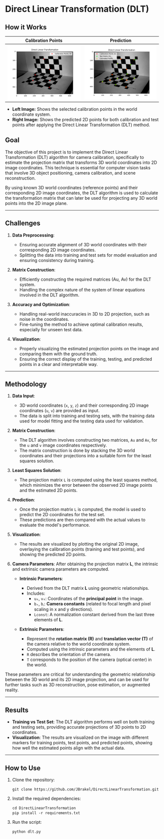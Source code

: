 # Direct Linear Transformation (DLT)
## How it Works
| Calibration Points | Prediction |
|--------------------|------------|
| ![Calibration Points](calibrationPoints.png) | ![Prediction](prediction.png) |- 
- **Left Image:** Shows the selected calibration points in the world coordinate system.
- **Right Image:** Shows the predicted 2D points for both calibration and test points after applying the Direct Linear Transformation (DLT) method.

## Goal

The objective of this project is to implement the Direct Linear Transformation (DLT) algorithm for camera calibration, specifically to estimate the projection matrix that transforms 3D world coordinates into 2D image coordinates. This technique is essential for computer vision tasks that involve 3D object positioning, camera calibration, and scene reconstruction.

By using known 3D world coordinates (reference points) and their corresponding 2D image coordinates, the DLT algorithm is used to calculate the transformation matrix that can later be used for projecting any 3D world points into the 2D image plane.

---

## Challenges

1. **Data Preprocessing**:
   - Ensuring accurate alignment of 3D world coordinates with their corresponding 2D image coordinates.
   - Splitting the data into training and test sets for model evaluation and ensuring consistency during training.

2. **Matrix Construction**:
   - Efficiently constructing the required matrices (Au, Av) for the DLT system.
   - Handling the complex nature of the system of linear equations involved in the DLT algorithm.

3. **Accuracy and Optimization**:
   - Handling real-world inaccuracies in 3D to 2D projection, such as noise in the coordinates.
   - Fine-tuning the method to achieve optimal calibration results, especially for unseen test data.

4. **Visualization**:
   - Properly visualizing the estimated projection points on the image and comparing them with the ground truth.
   - Ensuring the correct display of the training, testing, and predicted points in a clear and interpretable way.

---

## Methodology

1. **Data Input**:
   - 3D world coordinates (`x`, `y`, `z`) and their corresponding 2D image coordinates (`u`, `v`) are provided as input.
   - The data is split into training and testing sets, with the training data used for model fitting and the testing data used for validation.

2. **Matrix Construction**:
   - The DLT algorithm involves constructing two matrices, `Au` and `Av`, for the `u` and `v` image coordinates respectively.
   - The matrix construction is done by stacking the 3D world coordinates and their projections into a suitable form for the least squares solution.

3. **Least Squares Solution**:
   - The projection matrix `L` is computed using the least squares method, which minimizes the error between the observed 2D image points and the estimated 2D points.

4. **Prediction**:
   - Once the projection matrix `L` is computed, the model is used to predict the 2D coordinates for the test set.
   - These predictions are then compared with the actual values to evaluate the model's performance.

5. **Visualization**:
   - The results are visualized by plotting the original 2D image, overlaying the calibration points (training and test points), and showing the predicted 2D points.

7. **Camera Parameters**: After obtaining the projection matrix **L**, the intrinsic and extrinsic camera parameters are computed.

   - **Intrinsic Parameters**:
     - Derived from the DLT matrix **L** using geometric relationships.
     - Includes:
       - `u₀`, `v₀`: Coordinates of the **principal point** in the image.
       - `bₓ`, `bᵧ`: **Camera constants** (related to focal length and pixel scaling in x and y directions).
       - `Lconst`: A normalization constant derived from the last three elements of **L**.

   - **Extrinsic Parameters**:
     - Represent the **rotation matrix (R)** and **translation vector (T)** of the camera relative to the world coordinate system.
     - Computed using the intrinsic parameters and the elements of **L**.
     - `R` describes the orientation of the camera.
     - `T` corresponds to the position of the camera (optical center) in the world.

These parameters are critical for understanding the geometric relationship between the 3D world and its 2D image projection, and can be used for further tasks such as 3D reconstruction, pose estimation, or augmented reality.

---

## Results

- **Training vs Test Set**: The DLT algorithm performs well on both training and testing sets, providing accurate projections of 3D points to 2D coordinates.
- **Visualization**: The results are visualized on the image with different markers for training points, test points, and predicted points, showing how well the estimated points align with the actual data.

---

## How to Use

1. Clone the repository:

   ```
   git clone https://github.com/JBrakel/DirectLinearTransformation.git
   ```
2. Install the required dependencies:
   ```
   cd DirectLinearTransformation
   pip install -r requirements.txt
   ```
3. Run the script:
   ```
   python dlt.py
   ```

